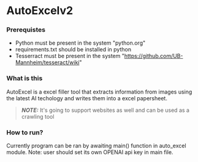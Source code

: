 # AutoExcelv2


### Prerequistes
- Python must be present in the system "python.org"
- requirements.txt should be installed in python 
- Tesserract must be present in the system "https://github.com/UB-Mannheim/tesseract/wiki"

### What is this
AutoExcel is a excel filler tool that
extracts information from images using the latest AI techology and
writes them into a excel papersheet.
> **_NOTE:_**  It's going to support websites as well and can be used as a crawling tool

### How to run? 
Currently program can be ran by awaiting main() function in auto_excel module. 
Note: user should set its own OPENAI api key in main file. 
